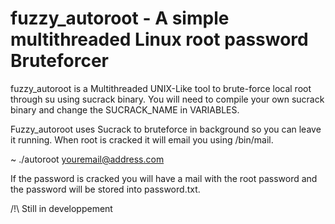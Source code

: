 # fuzzy_autoroot - A simple multithreaded Linux root password Bruteforcer

fuzzy_autoroot is a Multithreaded UNIX-Like tool to brute-force local root through su using sucrack binary. You will need to compile your own sucrack binary and change the SUCRACK_NAME in VARIABLES.

Fuzzy_autoroot uses Sucrack to bruteforce in background so you can leave it running. When root is cracked it will email you using /bin/mail.

~ ./autoroot youremail@address.com  

If the password is cracked you will have a mail with the root password and the password will be stored into password.txt.

/!\ Still in developpement 
